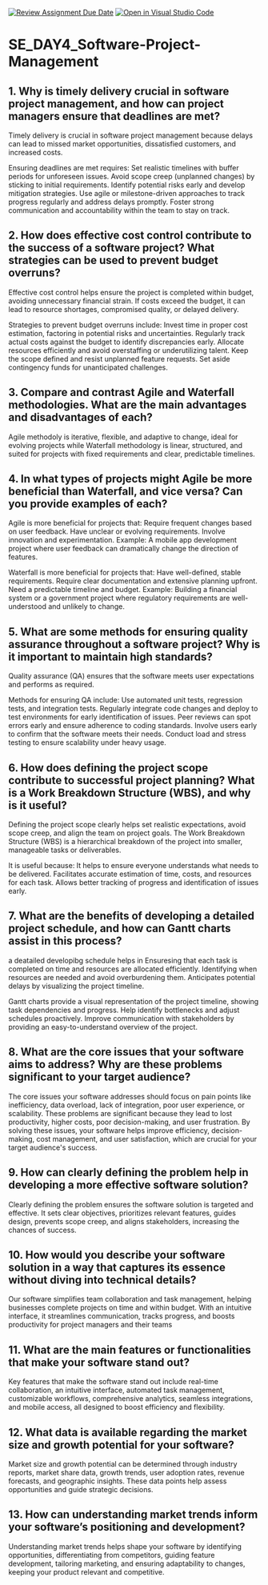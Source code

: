 [![Review Assignment Due Date](https://classroom.github.com/assets/deadline-readme-button-22041afd0340ce965d47ae6ef1cefeee28c7c493a6346c4f15d667ab976d596c.svg)](https://classroom.github.com/a/9pw6JKcu)
[![Open in Visual Studio Code](https://classroom.github.com/assets/open-in-vscode-2e0aaae1b6195c2367325f4f02e2d04e9abb55f0b24a779b69b11b9e10269abc.svg)](https://classroom.github.com/online_ide?assignment_repo_id=17048460&assignment_repo_type=AssignmentRepo)
# SE_DAY4_Software-Project-Management
## 1. Why is timely delivery crucial in software project management, and how can project managers ensure that deadlines are met?
Timely delivery is crucial in software project management because delays can lead to missed market opportunities, 
dissatisfied customers, and increased costs. 

Ensuring deadlines are met requires:
Set realistic timelines with buffer periods for unforeseen issues.
Avoid scope creep (unplanned changes) by sticking to initial requirements.
Identify potential risks early and develop mitigation strategies.
Use agile or milestone-driven approaches to track progress regularly and address delays promptly.
Foster strong communication and accountability within the team to stay on track.

## 2. How does effective cost control contribute to the success of a software project? What strategies can be used to prevent budget overruns?
Effective cost control helps ensure the project is completed within budget, avoiding unnecessary financial strain. 
If costs exceed the budget, it can lead to resource shortages, compromised quality, or delayed delivery. 

Strategies to prevent budget overruns include:
Invest time in proper cost estimation, factoring in potential risks and uncertainties.
Regularly track actual costs against the budget to identify discrepancies early.
Allocate resources efficiently and avoid overstaffing or underutilizing talent.
Keep the scope defined and resist unplanned feature requests.
Set aside contingency funds for unanticipated challenges.

## 3. Compare and contrast Agile and Waterfall methodologies. What are the main advantages and disadvantages of each?
Agile methodoly is iterative, flexible, and adaptive to change, ideal for evolving projects while Waterfall methodology is linear, structured, 
and suited for projects with fixed requirements and clear, predictable timelines.

## 4. In what types of projects might Agile be more beneficial than Waterfall, and vice versa? Can you provide examples of each?
Agile is more beneficial for projects that:
Require frequent changes based on user feedback.
Have unclear or evolving requirements.
Involve innovation and experimentation.
Example: A mobile app development project where user feedback can dramatically change the direction of features.

Waterfall is more beneficial for projects that:
Have well-defined, stable requirements.
Require clear documentation and extensive planning upfront.
Need a predictable timeline and budget.
Example: Building a financial system or a government project where regulatory requirements are well-understood and unlikely to change.
## 5. What are some methods for ensuring quality assurance throughout a software project? Why is it important to maintain high standards?
Quality assurance (QA) ensures that the software meets user expectations and performs as required. 

Methods for ensuring QA include:
Use automated unit tests, regression tests, and integration tests.
Regularly integrate code changes and deploy to test environments for early identification of issues.
Peer reviews can spot errors early and ensure adherence to coding standards.
Involve users early to confirm that the software meets their needs.
Conduct load and stress testing to ensure scalability under heavy usage.

## 6. How does defining the project scope contribute to successful project planning? What is a Work Breakdown Structure (WBS), and why is it useful?
Defining the project scope clearly helps set realistic expectations, avoid scope creep, and align the team on project goals. 
The Work Breakdown Structure (WBS) is a hierarchical breakdown of the project into smaller, manageable tasks or deliverables.

It is useful because:
It helps to ensure everyone understands what needs to be delivered.
Facilitates accurate estimation of time, costs, and resources for each task.
Allows better tracking of progress and identification of issues early.

## 7. What are the benefits of developing a detailed project schedule, and how can Gantt charts assist in this process?
a deatailed developibg schedule helps in 
Ensuresing that each task is completed on time and resources are allocated efficiently.
Identifying when resources are needed and avoid overburdening them.
Anticipates potential delays by visualizing the project timeline.

Gantt charts provide a visual representation of the project timeline, showing task dependencies and progress.
Help identify bottlenecks and adjust schedules proactively.
Improve communication with stakeholders by providing an easy-to-understand overview of the project.

## 8. What are the core issues that your software aims to address? Why are these problems significant to your target audience?
The core issues your software addresses should focus on pain points like inefficiency, data overload, 
lack of integration, poor user experience, or scalability. These problems are significant because they lead to 
lost productivity, higher costs, poor decision-making, and user frustration. By solving these issues, your software helps improve efficiency,
decision-making, cost management, and user satisfaction, which are crucial for your target audience's success.

## 9. How can clearly defining the problem help in developing a more effective software solution?
Clearly defining the problem ensures the software solution is targeted and effective. 
It sets clear objectives, prioritizes relevant features, guides design, prevents scope creep, and aligns stakeholders, increasing the chances of success.

## 10. How would you describe your software solution in a way that captures its essence without diving into technical details?
Our software simplifies team collaboration and task management, helping businesses complete projects on time and within budget. 
With an intuitive interface, it streamlines communication, tracks progress, and boosts productivity for project managers and their teams

## 11. What are the main features or functionalities that make your software stand out?
Key features that make the software stand out include real-time collaboration, an intuitive 
interface, automated task management, customizable workflows, comprehensive analytics, seamless integrations, 
and mobile access, all designed to boost efficiency and flexibility.

## 12. What data is available regarding the market size and growth potential for your software?
Market size and growth potential can be determined through industry reports, market share data, growth trends, 
user adoption rates, revenue forecasts, and geographic insights. These data points help assess opportunities and guide strategic decisions.

## 13. How can understanding market trends inform your software’s positioning and development?
Understanding market trends helps shape your software by identifying opportunities, differentiating from competitors, guiding feature development, tailoring marketing, and ensuring adaptability to changes, keeping your product relevant and competitive.
